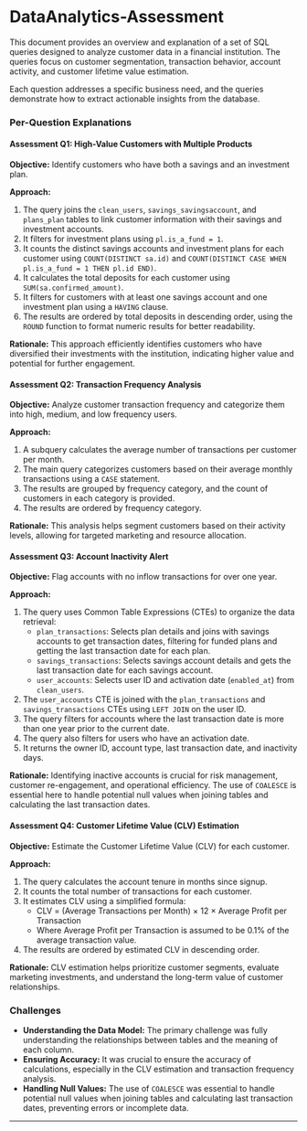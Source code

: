 # DataAnalytics-Assessment 

This document provides an overview and explanation of a set of SQL queries designed to analyze customer data in a financial institution. The queries focus on customer segmentation, transaction behavior, account activity, and customer lifetime value estimation.

Each question addresses a specific business need, and the queries demonstrate how to extract actionable insights from the database.

### Per-Question Explanations

#### Assessment Q1: High-Value Customers with Multiple Products

**Objective:** Identify customers who have both a savings and an investment plan.

**Approach:**

1. The query joins the `clean_users`, `savings_savingsaccount`, and `plans_plan` tables to link customer information with their savings and investment accounts.
2. It filters for investment plans using `pl.is_a_fund = 1`.
3. It counts the distinct savings accounts and investment plans for each customer using `COUNT(DISTINCT sa.id)` and `COUNT(DISTINCT CASE WHEN pl.is_a_fund = 1 THEN pl.id END)`.
4. It calculates the total deposits for each customer using `SUM(sa.confirmed_amount)`.
5. It filters for customers with at least one savings account and one investment plan using a `HAVING` clause.
6. The results are ordered by total deposits in descending order, using the `ROUND` function to format numeric results for better readability.

**Rationale:** This approach efficiently identifies customers who have diversified their investments with the institution, indicating higher value and potential for further engagement.

#### Assessment Q2: Transaction Frequency Analysis

**Objective:** Analyze customer transaction frequency and categorize them into high, medium, and low frequency users.

**Approach:**

1. A subquery calculates the average number of transactions per customer per month.
2. The main query categorizes customers based on their average monthly transactions using a `CASE` statement.
3. The results are grouped by frequency category, and the count of customers in each category is provided.
4. The results are ordered by frequency category.

**Rationale:** This analysis helps segment customers based on their activity levels, allowing for targeted marketing and resource allocation.

#### Assessment Q3: Account Inactivity Alert

**Objective:** Flag accounts with no inflow transactions for over one year.

**Approach:**

1. The query uses Common Table Expressions (CTEs) to organize the data retrieval:
    * `plan_transactions`: Selects plan details and joins with savings accounts to get transaction dates, filtering for funded plans and getting the last transaction date for each plan.
    * `savings_transactions`: Selects savings account details and gets the last transaction date for each savings account.
    * `user_accounts`: Selects user ID and activation date (`enabled_at`) from `clean_users`.
2. The `user_accounts` CTE is joined with the `plan_transactions` and `savings_transactions` CTEs using `LEFT JOIN` on the user ID.
3. The query filters for accounts where the last transaction date is more than one year prior to the current date.
4. The query also filters for users who have an activation date.
5. It returns the owner ID, account type, last transaction date, and inactivity days.

**Rationale:** Identifying inactive accounts is crucial for risk management, customer re-engagement, and operational efficiency. The use of `COALESCE` is essential here to handle potential null values when joining tables and calculating the last transaction dates.

#### Assessment Q4: Customer Lifetime Value (CLV) Estimation

**Objective:** Estimate the Customer Lifetime Value (CLV) for each customer.

**Approach:**

1. The query calculates the account tenure in months since signup.
2. It counts the total number of transactions for each customer.
3. It estimates CLV using a simplified formula:  
    * CLV = (Average Transactions per Month) × 12 × Average Profit per Transaction  
    * Where Average Profit per Transaction is assumed to be 0.1% of the average transaction value.
4. The results are ordered by estimated CLV in descending order.

**Rationale:** CLV estimation helps prioritize customer segments, evaluate marketing investments, and understand the long-term value of customer relationships.

### Challenges

* **Understanding the Data Model:** The primary challenge was fully understanding the relationships between tables and the meaning of each column.
* **Ensuring Accuracy:** It was crucial to ensure the accuracy of calculations, especially in the CLV estimation and transaction frequency analysis.
* **Handling Null Values:** The use of `COALESCE` was essential to handle potential null values when joining tables and calculating last transaction dates, preventing errors or incomplete data.

---
